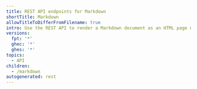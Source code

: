 ```yaml
---
title: REST API endpoints for Markdown
shortTitle: Markdown
allowTitleToDifferFromFilename: true
intro: Use the REST API to render a Markdown document as an HTML page or as raw text.
versions:
  fpt: '*'
  ghec: '*'
  ghes: '*'
topics:
  - API
children:
  - /markdown
autogenerated: rest
---
```




<!-- Content after this section is automatically generated -->
